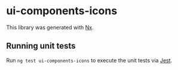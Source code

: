 # ui-components-icons

This library was generated with [Nx](https://nx.dev).

## Running unit tests

Run `ng test ui-components-icons` to execute the unit tests via [Jest](https://jestjs.io).
